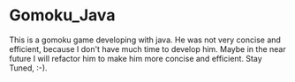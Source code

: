 # Gomoku_Java
This is a gomoku game developing with java.
He was not very concise and efficient, because I don't have much time to develop him.
Maybe in the near future I will refactor him to make him more concise and efficient.
Stay Tuned, :-).
